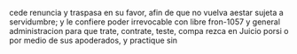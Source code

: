cede renuncia y traspasa en su favor, afin de que no vuelva aestar sujeta a servidumbre; y le confiere poder irrevocable con libre fron-1057 y general administracion para que trate, contrate, teste, compa rezca en Juicio porsi o por medio de sus apoderados, y practique sin